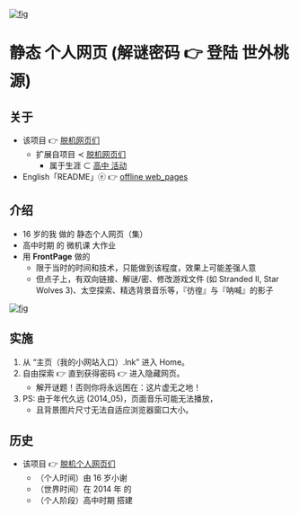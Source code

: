 <!-- ![fig](https://raw.githubusercontent.com/ChenZhu-Xie/offline_web_pages/master/img/index.png "『主入口』页面") -->
<!-- ![fig](https://gitee.com/ChenZhu-Xie/offline_web_pages/raw/master/img/webpage_index.png "『主入口』页面.html") -->

[![fig](https://gitee.com/ChenZhu-Xie/offline_web_pages/raw/master/img/webpage_index.png "『主入口』页面.html")](https://gitee.com/ChenZhu-Xie/offline_web_pages/blob/master/%E6%BA%90%E4%BB%A3%E7%A0%81%E2%80%94%E2%80%94%E4%BF%AE%E5%A4%8D%E7%89%88(%E5%8F%AA%E4%BF%AE%E5%A4%8D%E4%BA%86%E9%9F%B3%E4%B9%90%EF%BC%9B%E5%9B%BE%E5%BD%A2%E9%94%99%E4%BD%8D%E9%97%AE%E9%A2%98%E8%BF%98%E6%B2%A1%E6%9D%A5%E5%BE%97%E5%8F%8A%E4%BF%AE%E7%90%86)/index.htm "『主入口』页面.html")

# 静态 个人网页 (解谜密码 :point_right: 登陆 世外桃源)

## 关于
* 该项目 👉 [脱机网页们](https://gitee.com/ChenZhu-Xie/offline_web_pages)
    * 扩展自项目 ≺ [脱机网页们](https://gitee.com/ChenZhu-Xie/senior-high-school_activities/tree/master/1__2.1__offline_web_pages__1.0_year)
        * 属于生涯 ⊂ [高中 活动](https://gitee.com/ChenZhu-Xie/senior-high-school_activities)
* English「README」ⓔ 👉 [offline web_pages](https://github.com/ChenZhu-Xie/offline_web_pages)

## 介绍
* 16 岁的我 做的 静态个人网页（集）
* 高中时期 的 微机课 大作业
* 用 **FrontPage** 做的
    * 限于当时的时间和技术，只能做到该程度，效果上可能差强人意
    * 但点子上，有双向链接、解谜/密、修改游戏文件 (如 Stranded II, Star Wolves 3)、太空探索、精选背景音乐等，『彷徨』与『呐喊』的影子

<!-- ![fig](https://raw.githubusercontent.com/ChenZhu-Xie/offline_web_pages/master/img/entrance.png "『隐藏入口 / 传送门』页面") -->
<!-- ![fig](https://gitee.com/ChenZhu-Xie/offline_web_pages/raw/master/img/webpage_entrance.png "隐藏『传送门』页面.html") -->

[![fig](https://gitee.com/ChenZhu-Xie/offline_web_pages/raw/master/img/webpage_entrance.png "隐藏『传送门』页面.html")](https://gitee.com/ChenZhu-Xie/offline_web_pages/blob/master/%E6%BA%90%E4%BB%A3%E7%A0%81%E2%80%94%E2%80%94%E4%BF%AE%E5%A4%8D%E7%89%88(%E5%8F%AA%E4%BF%AE%E5%A4%8D%E4%BA%86%E9%9F%B3%E4%B9%90%EF%BC%9B%E5%9B%BE%E5%BD%A2%E9%94%99%E4%BD%8D%E9%97%AE%E9%A2%98%E8%BF%98%E6%B2%A1%E6%9D%A5%E5%BE%97%E5%8F%8A%E4%BF%AE%E7%90%86)/new_page_6.htm "隐藏『传送门』页面.html")

## 实施
1. 从 “主页（我的小网站入口）.lnk” 进入 Home。  
2. 自由探索 :point_right: 直到获得密码 :point_right: 进入隐藏网页。
    * 解开谜题！否则你将永远困在：这片虚无之地！
3. PS: 由于年代久远 (2014_05)，页面音乐可能无法播放，  
    * 且背景图片尺寸无法自适应浏览器窗口大小。

## 历史
* 该项目 👉 [脱机个人网页们](https://gitee.com/ChenZhu-Xie/offline_web_pages)
    * （个人时间）由 16 岁小谢
    * （世界时间）在 2014 年 的 
    * （个人阶段）高中时期 搭建

<!-- ## 软件架构
软件架构说明


## 安装教程

1.  xxxx
2.  xxxx
3.  xxxx

## 使用说明

1.  xxxx
2.  xxxx
3.  xxxx

## 参与贡献

1.  Fork 本仓库
2.  新建 Feat_xxx 分支
3.  提交代码
4.  新建 Pull Request


## 特技

1.  使用 Readme\_XXX.md 来支持不同的语言，例如 Readme\_en.md, Readme\_zh.md
2.  Gitee 官方博客 [blog.gitee.com](https://blog.gitee.com)
3.  你可以 [https://gitee.com/explore](https://gitee.com/explore) 这个地址来了解 Gitee 上的优秀开源项目
4.  [GVP](https://gitee.com/gvp) 全称是 Gitee 最有价值开源项目，是综合评定出的优秀开源项目
5.  Gitee 官方提供的使用手册 [https://gitee.com/help](https://gitee.com/help)
6.  Gitee 封面人物是一档用来展示 Gitee 会员风采的栏目 [https://gitee.com/gitee-stars/](https://gitee.com/gitee-stars/) -->

